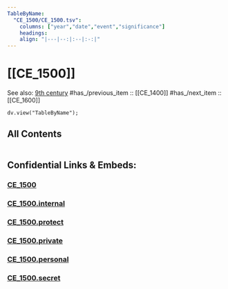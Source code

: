 ```yaml
---
TableByName:
  "CE_1500/CE_1500.tsv": 
    columns: ["year","date","event","significance"] 
    headings: 
    align: "|---|--:|:--|:-:|"
---
```



# [[CE_1500]] 

See also: [9th century](https://en.wikipedia.org/wiki/9th_century "9th century")
#has_/previous_item :: [[CE_1400]] 
#has_/next_item  :: [[CE_1600]] 


``` dataviewjs
dv.view("TableByName");
```



## All Contents

```folderv
```





## Confidential Links & Embeds: 

### [CE_1500](/_public/Time-Ages/human-ages/History~CE/CE_1500.md) 

### [CE_1500.internal](/_internal/Time-Ages/human-ages/History~CE/CE_1500.internal.md) 

### [CE_1500.protect](/_protect/Time-Ages/human-ages/History~CE/CE_1500.protect.md) 

### [CE_1500.private](/_private/Time-Ages/human-ages/History~CE/CE_1500.private.md) 

### [CE_1500.personal](/_personal/Time-Ages/human-ages/History~CE/CE_1500.personal.md) 

### [CE_1500.secret](/_secret/Time-Ages/human-ages/History~CE/CE_1500.secret.md) 
